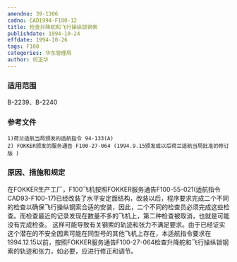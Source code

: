 ```yaml
---
amendno: 39-1306
cadno: CAD1994-F100-12
title: 检查升降舵和飞行操纵锁钢索
publishdate: 1994-10-24
effdate: 1994-10-26
tags: F100
categories: 华东管理局
author: 何正华
---
```


### 适用范围 
B-2239、B-2240

### 参考文件
    1)荷兰适航当局颁发的适航指令 94-133(A) 
    2) FOKKER颁发的服务通告 F100-27-064 (1994.9.15颁发或以后荷兰适航当局批准的修订版 ) 

### 原因、措施和规定 
在FOKKER生产工厂，F100飞机按照FOKKER服务通告F100-55-021(适航指令CAD93-F100-17)已经改装了水平安定面结构，改装以后，程序要求完成二个不同的检查以确保飞行操纵钢索合适的安装，因此，二个不同的检查员必须完成这些检查。而检查最近的记录发现在数量不多的飞机上，第二种检查被取消，也就是可能没有完成检查。 
    这样可能导致有关钢索的轨迹和张力不满足要求。由于已经证实这个潜在的不安全因素可能在同型号的其他飞机上存在，本适航指令要求在1994.12.15以前，按照FOKKER服务通告F100-27-064检查升降舵和飞行操纵锁钢索的轨迹和张力，如必要，应进行修正和调节。
  
